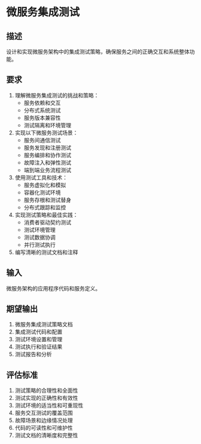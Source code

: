 # 微服务集成测试

## 描述
设计和实现微服务架构中的集成测试策略，确保服务之间的正确交互和系统整体功能。

## 要求
1. 理解微服务集成测试的挑战和策略：
   - 服务依赖和交互
   - 分布式系统测试
   - 服务版本兼容性
   - 测试隔离和环境管理
2. 实现以下微服务测试场景：
   - 服务间通信测试
   - 服务发现和注册测试
   - 服务编排和协作测试
   - 故障注入和弹性测试
   - 端到端业务流程测试
3. 使用测试工具和技术：
   - 服务虚拟化和模拟
   - 容器化测试环境
   - 服务存根和测试替身
   - 分布式跟踪和监控
4. 实现测试策略和最佳实践：
   - 消费者驱动契约测试
   - 测试环境管理
   - 测试数据协调
   - 并行测试执行
5. 编写清晰的测试文档和注释

## 输入
微服务架构的应用程序代码和服务定义。

## 期望输出
1. 微服务集成测试策略文档
2. 集成测试代码和配置
3. 测试环境设置和管理
4. 测试执行和验证结果
5. 测试报告和分析

## 评估标准
1. 测试策略的合理性和全面性
2. 测试实现的正确性和有效性
3. 测试环境的适当性和可重现性
4. 服务交互测试的覆盖范围
5. 故障场景和边缘情况处理
6. 代码的可读性和可维护性
7. 测试文档的清晰度和完整性